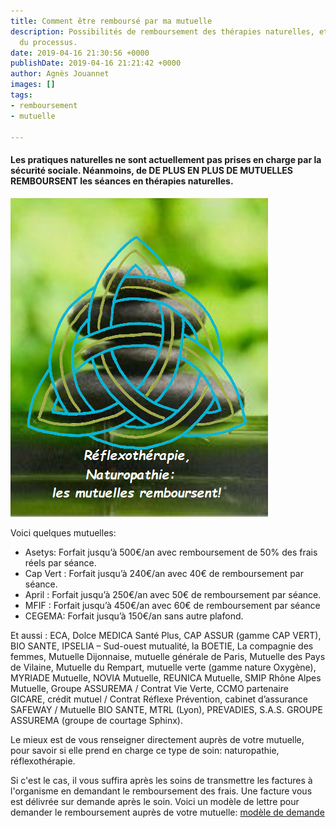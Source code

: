 ```yaml
---
title: Comment être remboursé par ma mutuelle
description: Possibilités de remboursement des thérapies naturelles, et explications
  du processus.
date: 2019-04-16 21:30:56 +0000
publishDate: 2019-04-16 21:21:42 +0000
author: Agnès Jouannet
images: []
tags:
- remboursement
- mutuelle

---
```

#### Les pratiques naturelles ne sont actuellement pas prises en charge par la sécurité sociale. Néanmoins, de DE PLUS EN PLUS DE MUTUELLES REMBOURSENT les séances en thérapies naturelles.

![](/mutuelle.png)

Voici quelques mutuelles:

* Asetys: Forfait jusqu’à 500€/an avec remboursement de 50% des frais réels par séance.
* Cap Vert : Forfait jusqu’à 240€/an avec 40€ de remboursement par séance.
* April : Forfait jusqu’à 250€/an avec 50€ de remboursement par séance.
* MFIF : Forfait jusqu’à 450€/an avec 60€ de remboursement par séance
* CEGEMA: Forfait jusqu’à 150€/an sans autre plafond.

Et aussi : ECA, Dolce MEDICA Santé Plus, CAP ASSUR (gamme CAP VERT), BIO SANTE, IPSELIA – Sud-ouest mutualité, la BOETIE, La compagnie des femmes, Mutuelle Dijonnaise, mutuelle générale de Paris, Mutuelle des Pays de Vilaine, Mutuelle du Rempart, mutuelle verte (gamme nature Oxygène), MYRIADE Mutuelle, NOVIA Mutuelle, REUNICA Mutuelle, SMIP Rhône Alpes Mutuelle, Groupe ASSUREMA / Contrat Vie Verte, CCMO partenaire GICARE, crédit mutuel / Contrat Réflexe Prévention, cabinet d’assurance SAFEWAY / Mutuelle BIO SANTE, MTRL (Lyon), PREVADIES, S.A.S. GROUPE ASSUREMA (groupe de courtage Sphinx).

Le mieux est de vous renseigner directement auprès de votre mutuelle, pour savoir si elle prend en charge ce type de soin: naturopathie, réflexothérapie.

Si c'est le cas, il vous suffira après les soins de transmettre les factures à l'organisme en demandant le remboursement des frais. Une facture vous est délivrée sur demande après le soin. Voici un modèle de lettre pour demander le remboursement auprès de votre mutuelle: [modèle de demande](https://www.lesfurets.com/mutuelle-sante/documents-utiles/demande-remboursement-soins-mutuelle)
